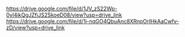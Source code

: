 https://drive.google.com/file/d/1JV_zS22Wp-0yl4ikQgJZfiJS2SkoeD08/view?usp=drive_link
https://drive.google.com/file/d/1j-nqGO4QbuAnc8XRnpOrIHkAaCwfv-zD/view?usp=drive_link
